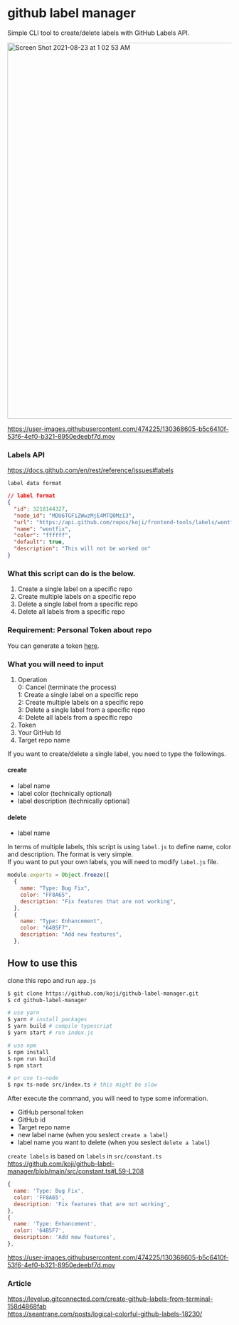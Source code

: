 # github label manager

Simple CLI tool to create/delete labels with GitHub Labels API.

<img width="846" alt="Screen Shot 2021-08-23 at 1 02 53 AM" src="https://user-images.githubusercontent.com/474225/130393065-3f2a6fed-f6a3-4b1b-8e5f-ee4fee43d70f.png">

https://user-images.githubusercontent.com/474225/130368605-b5c6410f-53f6-4ef0-b321-8950edeebf7d.mov

### Labels API

https://docs.github.com/en/rest/reference/issues#labels

`label data format`

```json
// label format
{
  "id": 3218144327,
  "node_id": "MDU6TGFiZWwzMjE4MTQ0MzI3",
  "url": "https://api.github.com/repos/koji/frontend-tools/labels/wontfix",
  "name": "wontfix",
  "color": "ffffff",
  "default": true,
  "description": "This will not be worked on"
}
```

### What this script can do is the below.

1. Create a single label on a specific repo
2. Create multiple labels on a specific repo
3. Delete a single label from a specific repo
4. Delete all labels from a specific repo

### Requirement: Personal Token about repo

You can generate a token [here](https://github.com/settings/tokens).

### What you will need to input

1. Operation  
   0: Cancel (terminate the process)  
   1: Create a single label on a specific repo  
   2: Create multiple labels on a specific repo  
   3: Delete a single label from a specific repo  
   4: Delete all labels from a specific repo
2. Token
3. Your GitHub Id
4. Target repo name

If you want to create/delete a single label, you need to type the followings.

#### create

- label name
- label color (technically optional)
- label description (technically optional)

#### delete

- label name

In terms of multiple labels, this script is using `label.js` to define name, color and description. The format is very simple.  
If you want to put your own labels, you will need to modify `label.js` file.

```js
module.exports = Object.freeze([
  {
    name: "Type: Bug Fix",
    color: "FF8A65",
    description: "Fix features that are not working",
  },
  {
    name: "Type: Enhancement",
    color: "64B5F7",
    description: "Add new features",
  },
```

## How to use this

clone this repo and run `app.js`

```zsh
$ git clone https://github.com/koji/github-label-manager.git
$ cd github-label-manager

# use yarn
$ yarn # install packages
$ yarn build # compile typescript
$ yarn start # run index.js

# use npm
$ npm install
$ npm run build
$ npm start

# or use ts-node
$ npx ts-node src/index.ts # this might be slow
```

After execute the command, you will need to type some information.

- GitHub personal token
- GitHub id
- Target repo name
- new label name (when you seslect `create a label`)
- label name you want to delete (when you seslect `delete a label`)

`create labels` is based on `labels` in `src/constant.ts`   
https://github.com/koji/github-label-manager/blob/main/src/constant.ts#L59-L208   
```js
{
  name: 'Type: Bug Fix',
  color: 'FF8A65',
  description: 'Fix features that are not working',
},
{
  name: 'Type: Enhancement',
  color: '64B5F7',
  description: 'Add new features',
},
```


https://user-images.githubusercontent.com/474225/130368605-b5c6410f-53f6-4ef0-b321-8950edeebf7d.mov

### Article
https://levelup.gitconnected.com/create-github-labels-from-terminal-158d4868fab    
https://seantrane.com/posts/logical-colorful-github-labels-18230/  
